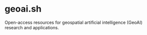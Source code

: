 # geoai.sh

Open-access resources for geospatial artificial intelligence (GeoAI) research and applications.

